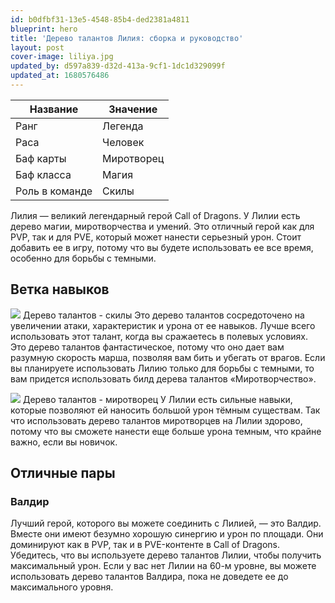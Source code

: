 ```yaml
---
id: b0dfbf31-13e5-4548-85b4-ded2381a4811
blueprint: hero
title: 'Дерево талантов Лилия: сборка и руководство'
layout: post
cover-image: liliya.jpg
updated_by: d597a839-d32d-413a-9cf1-1dc1d329099f
updated_at: 1680576486
---
```

Название  | Значение
------------- | -------------
Ранг  | Легенда
Раса  | Человек
Баф карты  | Миротворец
Баф класса | Магия
Роль в команде | Скилы

Лилия — великий легендарный герой Call of Dragons. У Лилии есть дерево магии, миротворчества и умений. Это отличный герой как для PVP, так и для PVE, который может нанести серьезный урон. Стоит добавить ее в игру, потому что вы будете использовать ее все время, особенно для борьбы с темными.

## Ветка навыков

![](https://callofdragonsguides.com/wp-content/uploads/2022/08/Liliya-Skill-Talent-Tree-1-1008x630.jpg)
Дерево талантов - скилы
Это дерево талантов сосредоточено на увеличении атаки, характеристик и урона от ее навыков. Лучше всего использовать этот талант, когда вы сражаетесь в полевых условиях. Это дерево талантов фантастическое, потому что оно дает вам разумную скорость марша, позволяя вам бить и убегать от врагов. Если вы планируете использовать Лилию только для борьбы с темными, то вам придется использовать билд дерева талантов «Миротворчество».

![](https://callofdragonsguides.com/wp-content/uploads/2022/08/Liliya-Peacekeeping-Talent-Tree-1-1-1008x630.jpg)
Дерево талантов - миротворец
У Лилии есть сильные навыки, которые позволяют ей наносить большой урон тёмным существам. Так что использовать дерево талантов миротворцев на Лилии здорово, потому что вы сможете нанести еще больше урона темным, что крайне важно, если вы новичок.

## Отличные пары

### Валдир
Лучший герой, которого вы можете соединить с Лилией, — это Валдир. Вместе они имеют безумно хорошую синергию и урон по площади. Они доминируют как в PVP, так и в PVE-контенте в Call of Dragons. Убедитесь, что вы используете дерево талантов Лилии, чтобы получить максимальный урон. Если у вас нет Лилии на 60-м уровне, вы можете использовать дерево талантов Валдира, пока не доведете ее до максимального уровня.